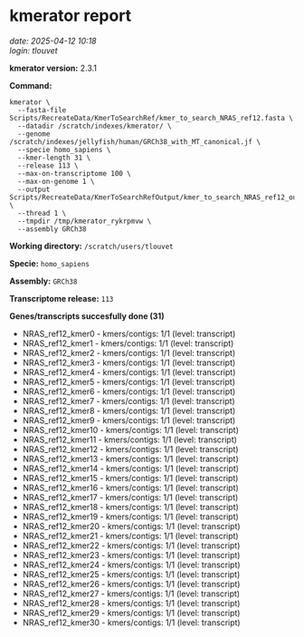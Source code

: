 # kmerator report
*date: 2025-04-12 10:18*  
*login: tlouvet*

**kmerator version:** 2.3.1

**Command:**

```
kmerator \
  --fasta-file Scripts/RecreateData/KmerToSearchRef/kmer_to_search_NRAS_ref12.fasta \
  --datadir /scratch/indexes/kmerator/ \
  --genome /scratch/indexes/jellyfish/human/GRCh38_with_MT_canonical.jf \
  --specie homo_sapiens \
  --kmer-length 31 \
  --release 113 \
  --max-on-transcriptome 100 \
  --max-on-genome 1 \
  --output Scripts/RecreateData/KmerToSearchRefOutput/kmer_to_search_NRAS_ref12_output \
  --thread 1 \
  --tmpdir /tmp/kmerator_rykrpmvw \
  --assembly GRCh38
```

**Working directory:** `/scratch/users/tlouvet`

**Specie:** `homo_sapiens`

**Assembly:** `GRCh38`

**Transcriptome release:** `113`

**Genes/transcripts succesfully done (31)**

- NRAS_ref12_kmer0 - kmers/contigs: 1/1 (level: transcript)
- NRAS_ref12_kmer1 - kmers/contigs: 1/1 (level: transcript)
- NRAS_ref12_kmer2 - kmers/contigs: 1/1 (level: transcript)
- NRAS_ref12_kmer3 - kmers/contigs: 1/1 (level: transcript)
- NRAS_ref12_kmer4 - kmers/contigs: 1/1 (level: transcript)
- NRAS_ref12_kmer5 - kmers/contigs: 1/1 (level: transcript)
- NRAS_ref12_kmer6 - kmers/contigs: 1/1 (level: transcript)
- NRAS_ref12_kmer7 - kmers/contigs: 1/1 (level: transcript)
- NRAS_ref12_kmer8 - kmers/contigs: 1/1 (level: transcript)
- NRAS_ref12_kmer9 - kmers/contigs: 1/1 (level: transcript)
- NRAS_ref12_kmer10 - kmers/contigs: 1/1 (level: transcript)
- NRAS_ref12_kmer11 - kmers/contigs: 1/1 (level: transcript)
- NRAS_ref12_kmer12 - kmers/contigs: 1/1 (level: transcript)
- NRAS_ref12_kmer13 - kmers/contigs: 1/1 (level: transcript)
- NRAS_ref12_kmer14 - kmers/contigs: 1/1 (level: transcript)
- NRAS_ref12_kmer15 - kmers/contigs: 1/1 (level: transcript)
- NRAS_ref12_kmer16 - kmers/contigs: 1/1 (level: transcript)
- NRAS_ref12_kmer17 - kmers/contigs: 1/1 (level: transcript)
- NRAS_ref12_kmer18 - kmers/contigs: 1/1 (level: transcript)
- NRAS_ref12_kmer19 - kmers/contigs: 1/1 (level: transcript)
- NRAS_ref12_kmer20 - kmers/contigs: 1/1 (level: transcript)
- NRAS_ref12_kmer21 - kmers/contigs: 1/1 (level: transcript)
- NRAS_ref12_kmer22 - kmers/contigs: 1/1 (level: transcript)
- NRAS_ref12_kmer23 - kmers/contigs: 1/1 (level: transcript)
- NRAS_ref12_kmer24 - kmers/contigs: 1/1 (level: transcript)
- NRAS_ref12_kmer25 - kmers/contigs: 1/1 (level: transcript)
- NRAS_ref12_kmer26 - kmers/contigs: 1/1 (level: transcript)
- NRAS_ref12_kmer27 - kmers/contigs: 1/1 (level: transcript)
- NRAS_ref12_kmer28 - kmers/contigs: 1/1 (level: transcript)
- NRAS_ref12_kmer29 - kmers/contigs: 1/1 (level: transcript)
- NRAS_ref12_kmer30 - kmers/contigs: 1/1 (level: transcript)

